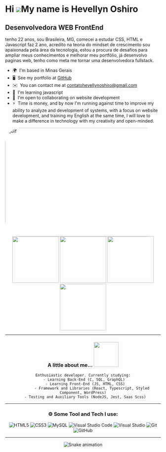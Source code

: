 Hi ![](https://user-images.githubusercontent.com/18350557/176309783-0785949b-9127-417c-8b55-ab5a4333674e.gif)My name is Hevellyn Oshiro
=======================================================================================================================================

Desenvolvedora WEB FrontEnd
---------------------------

tenho 22 anos, sou Brasileira, MG, comecei a estudar CSS, HTML e Javascript faz 2 ano, acredito na teoria do mindset de crescimento sou apaixonada pela área da tecnologia, estou a procura de desafios para ampliar meus conhecimentos e melhorar meu portfólio, já desenvolvo paginas web, tenho como meta me tornar uma desenvolvedora fullstack.

*   🌍  I'm based in Minas Gerais
*   🖥️  See my portfolio at [GitHub](http://github.com/HevellynOS)
*   ✉️  You can contact me at [contatohevellynoshiro@gmail.com](mailto:contatohevellynoshiro@gmail.com)
*   🧠  I'm learning javascript
*   🤝  I'm open to collaborating on website development
*   ⚡  Time is money, and by now I'm running against time to improve my ability to analyze and development of systems, with a focus on website development, and training my English at the same time, I will love to make a difference in technology with my creativity and open-minded.


<img align="leaft" alt="Gif" height="350" width="1090" style="border-radius:50px;"  src="https://steamuserimages-a.akamaihd.net/ugc/1870696542665619929/75C67052A1D55CAFD1974DD992F4A2B65035E18B/?imw=5000&imh=5000&ima=fit&impolicy=Letterbox&imcolor=%23000000&letterbox=false">

<div align="center">
<img height="150em" src="https://github-profile-summary-cards.vercel.app/api/cards/profile-details?username=HevellynOS&theme=tokyonight"/> 
<img height="150em" src="https://github-readme-stats.vercel.app/api?username=HevellynOS&show_icons=true&theme=tokyonight&include_all_commits=true&count_private=false&hide_border=true"/> 
<img height="150em" src="https://github-readme-stats.vercel.app/api/top-langs/?username=HevellynOS&layout=compact&langs_count=7&theme=tokyonight&hide=Jupyter%20Notebook&hide_border=true"/>
<img height="150em" src="https://github-readme-streak-stats.herokuapp.com/?user=HevellynOS&theme=tokyonight&hide_border=true"/>
  
---

### A little about me...  <img src="https://media.giphy.com/media/0TtX2qqpxp3pIafzio/giphy.gif" width="80">
    Enthusiastic developer. Currently studying:
      - Learning Back-End (C, SQL, GraphQL) 
      - Learning Front-End (JS, HTML, CSS)
            - Framework and Libraries (React, Typescript, Styled Component, WordPress)
      - Testing and Auxiliary Tools (NodeJS, Jest, Saas Scss)
---

###  ⚙️ Some Tool and Tech I use:     
![HTML5](https://img.shields.io/badge/html5-%23E34F26.svg?style=for-the-badge&logo=html5&logoColor=white)
![CSS3](https://img.shields.io/badge/css3-%231572B6.svg?style=for-the-badge&logo=css3&logoColor=white)
![MySQL](https://img.shields.io/badge/mysql-%2300f.svg?style=for-the-badge&logo=mysql&logoColor=white)
![Visual Studio Code](https://img.shields.io/badge/Visual%20Studio%20Code-0078d7.svg?style=for-the-badge&logo=visual-studio-code&logoColor=white)
![Visual Studio](https://img.shields.io/badge/Visual%20Studio-5C2D91.svg?style=for-the-badge&logo=visual-studio&logoColor=white)
![Git](https://img.shields.io/badge/git-%23F05033.svg?style=for-the-badge&logo=git&logoColor=white)
![GitHub](https://img.shields.io/badge/github-%23121011.svg?style=for-the-badge&logo=github&logoColor=white)

---
  
![Snake animation](https://github.com/HevellynOS/HevellynOS/blob/output/github-contribution-grid-snake.svg)
</div>
